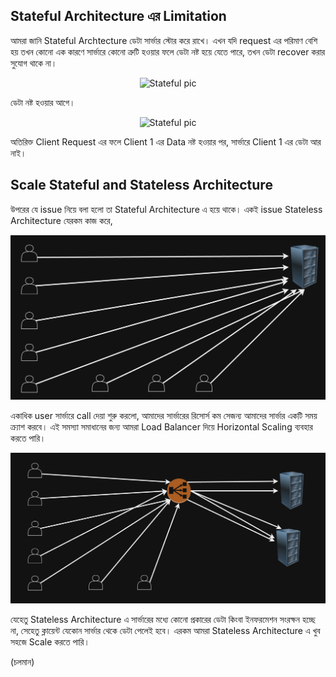 ## Stateful Architecture এর Limitation

আমরা জানি Stateful Archtecture ডেটা সার্ভার স্টোর করে রাখে। এখন যদি request এর পরিমাণ বেশি হয় তখন কোনো এক কারণে সার্ভারে কোনো ত্রুটি হওয়ার ফলে ডেটা নষ্ট হয়ে যেতে পারে, তখন ডেটা recover করার সুযোগ থাকে না।

<p align="center">
  <img src="./images/stateful-1.png" alt="Stateful pic">
</p>

ডেটা নষ্ট হওয়ার আগে।

<p align="center">
  <img src="./images/stateful-2.png" alt="Stateful pic">
</p>

অতিরিক্ত Client Request এর ফলে Client 1 এর Data নষ্ট হওয়ার পর, সার্ভারে Client 1 এর ডেটা আর নাই।

## Scale Stateful and Stateless Architecture

উপরের যে issue নিয়ে বলা হলো তা Stateful Architecture এ হয়ে থাকে। একই issue Stateless Architecture যেরকম কাজ করে,

<p align="center">
  <img src="./images/stateless-1.png" alt="Stateless pic">
</p>

একাধিক user সার্ভারে call দেয়া শুরু করলো, আমাদের সার্ভারের রিসোর্স কম সেজন্য আমাদের সার্ভার একটি সময় ক্র্যাশ করবে। এই সমস্যা সমাধানের জন্য আমরা Load Balancer দিয়ে Horizontal Scaling ব্যবহার করতে পারি।

<p align="center">
  <img src="./images/stateless-2.png" alt="Stateless pic">
</p>

যেহেতু Stateless Architecture এ সার্ভারের মধ্যে কোনো প্রকারের ডেটা কিংবা ইনফরমেশন সংরক্ষন হচ্ছে না, সেহেতু ক্লায়েন্ট যেকোন সার্ভার থেকে ডেটা পেলেই হবে। এরকম আমরা Stateless Architecture এ খুব সহজে Scale করতে পারি।

(চলমান)